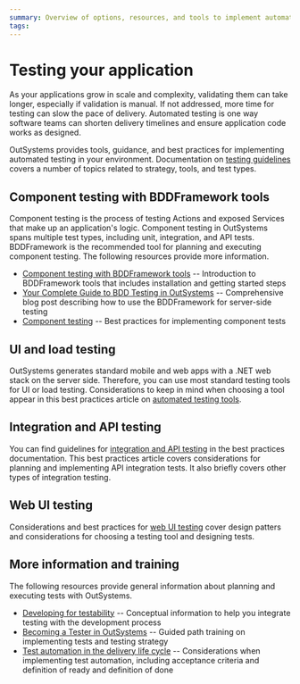 ```yaml
---
summary: Overview of options, resources, and tools to implement automated testing in your OutSystems environment .
tags: 
---
```

# Testing your application

As your applications grow in scale and complexity, validating them can take longer, especially if validation is manual. If not addressed, more time for testing can slow the pace of delivery. Automated testing is one way software teams can shorten delivery timelines and ensure application code works as designed.

OutSystems provides tools, guidance, and best practices for implementing automated testing in your environment. Documentation on [testing guidelines](https://success.outsystems.com/Documentation/Best_Practices/OutSystems_Testing_Guidelines) covers a number of topics related to strategy, tools, and test types. 

## Component testing with BDDFramework tools
Component testing is the process of testing Actions and exposed Services that make up an application's logic. Component testing in OutSystems spans multiple test types, including unit, integration, and API tests. BDDFramework is the recommended tool for planning and executing component testing. The following resources provide more information.

* [Component testing with BDDFramework tools](testing-bdd-framework.md) -- Introduction to BDDFramework tools that includes installation and getting started steps
* [Your Complete Guide to BDD Testing in OutSystems](https://www.outsystems.com/blog/posts/bdd-testing/) -- Comprehensive blog post describing how to use the BDDFramework for server-side testing 
* [Component testing](https://success.outsystems.com/Documentation/Best_Practices/OutSystems_Testing_Guidelines/Component_Testing) -- Best practices for implementing component tests


## UI and load testing
OutSystems generates standard mobile and web apps with a .NET web stack on the server side. Therefore, you can use most standard testing tools for UI or load testing. Considerations to keep in mind when choosing a tool appear in this best practices article on [automated testing tools](https://success.outsystems.com/Documentation/Best_Practices/OutSystems_Testing_Guidelines/Automated_Testing_Tools).

## Integration and API testing
You can find guidelines for [integration and API testing](https://success.outsystems.com/Documentation/Best_Practices/OutSystems_Testing_Guidelines/Integration%2F%2FAPI_Testing) in the best practices documentation. This best practices article covers considerations for planning and implementing API integration tests. It also briefly covers other types of integration testing. 

## Web UI testing
Considerations and best practices for [web UI testing](https://success.outsystems.com/Documentation/Best_Practices/OutSystems_Testing_Guidelines/Web_UI_Testing) cover design patters and considerations for choosing a testing tool and designing tests. 

## More information and training 
The following resources provide general information about planning and executing tests with OutSystems.

* [Developing for testability](develop-test.md) -- Conceptual information to help you integrate testing with the development process
* [Becoming a Tester in OutSystems](https://www.outsystems.com/training/paths/10/becoming-a-tester-in-outsystems) -- Guided path training on implementing tests and testing strategy  
* [Test automation in the delivery life cycle](../../managing-the-applications-lifecycle/test-automation-in-delivery-lifecycle.md) -- 
Considerations when implementing test automation, including acceptance criteria and definition of ready and definition of done
